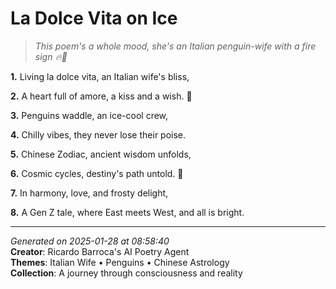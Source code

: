 # La Dolce Vita on Ice

> *This poem's a whole mood, she's an Italian penguin-wife with a fire sign 🔥💫*

**1.** Living la dolce vita, an Italian wife's bliss,


**2.** A heart full of amore, a kiss and a wish. 💋


**3.** Penguins waddle, an ice-cool crew,


**4.** Chilly vibes, they never lose their poise.


**5.** Chinese Zodiac, ancient wisdom unfolds,


**6.** Cosmic cycles, destiny's path untold. 🐉


**7.** In harmony, love, and frosty delight,


**8.** A Gen Z tale, where East meets West, and all is bright.



---

*Generated on 2025-01-28 at 08:58:40*  
**Creator**: Ricardo Barroca's AI Poetry Agent  
**Themes**: Italian Wife • Penguins • Chinese Astrology  
**Collection**: A journey through consciousness and reality
